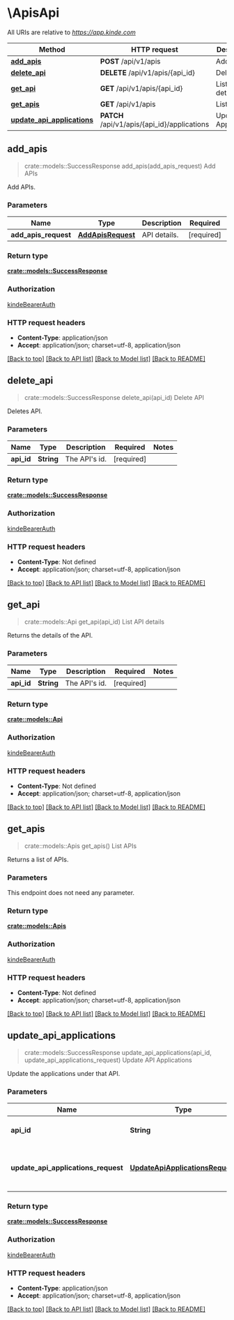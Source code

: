 # \ApisApi

All URIs are relative to *https://app.kinde.com*

Method | HTTP request | Description
------------- | ------------- | -------------
[**add_apis**](ApisApi.md#add_apis) | **POST** /api/v1/apis | Add APIs
[**delete_api**](ApisApi.md#delete_api) | **DELETE** /api/v1/apis/{api_id} | Delete API
[**get_api**](ApisApi.md#get_api) | **GET** /api/v1/apis/{api_id} | List API details
[**get_apis**](ApisApi.md#get_apis) | **GET** /api/v1/apis | List APIs
[**update_api_applications**](ApisApi.md#update_api_applications) | **PATCH** /api/v1/apis/{api_id}/applications | Update API Applications



## add_apis

> crate::models::SuccessResponse add_apis(add_apis_request)
Add APIs

Add APIs. 

### Parameters


Name | Type | Description  | Required | Notes
------------- | ------------- | ------------- | ------------- | -------------
**add_apis_request** | [**AddApisRequest**](AddApisRequest.md) | API details. | [required] |

### Return type

[**crate::models::SuccessResponse**](success_response.md)

### Authorization

[kindeBearerAuth](../README.md#kindeBearerAuth)

### HTTP request headers

- **Content-Type**: application/json
- **Accept**: application/json; charset=utf-8, application/json

[[Back to top]](#) [[Back to API list]](../README.md#documentation-for-api-endpoints) [[Back to Model list]](../README.md#documentation-for-models) [[Back to README]](../README.md)


## delete_api

> crate::models::SuccessResponse delete_api(api_id)
Delete API

Deletes API. 

### Parameters


Name | Type | Description  | Required | Notes
------------- | ------------- | ------------- | ------------- | -------------
**api_id** | **String** | The API's id. | [required] |

### Return type

[**crate::models::SuccessResponse**](success_response.md)

### Authorization

[kindeBearerAuth](../README.md#kindeBearerAuth)

### HTTP request headers

- **Content-Type**: Not defined
- **Accept**: application/json; charset=utf-8, application/json

[[Back to top]](#) [[Back to API list]](../README.md#documentation-for-api-endpoints) [[Back to Model list]](../README.md#documentation-for-models) [[Back to README]](../README.md)


## get_api

> crate::models::Api get_api(api_id)
List API details

Returns the details of the API. 

### Parameters


Name | Type | Description  | Required | Notes
------------- | ------------- | ------------- | ------------- | -------------
**api_id** | **String** | The API's id. | [required] |

### Return type

[**crate::models::Api**](api.md)

### Authorization

[kindeBearerAuth](../README.md#kindeBearerAuth)

### HTTP request headers

- **Content-Type**: Not defined
- **Accept**: application/json; charset=utf-8, application/json

[[Back to top]](#) [[Back to API list]](../README.md#documentation-for-api-endpoints) [[Back to Model list]](../README.md#documentation-for-models) [[Back to README]](../README.md)


## get_apis

> crate::models::Apis get_apis()
List APIs

Returns a list of APIs. 

### Parameters

This endpoint does not need any parameter.

### Return type

[**crate::models::Apis**](apis.md)

### Authorization

[kindeBearerAuth](../README.md#kindeBearerAuth)

### HTTP request headers

- **Content-Type**: Not defined
- **Accept**: application/json; charset=utf-8, application/json

[[Back to top]](#) [[Back to API list]](../README.md#documentation-for-api-endpoints) [[Back to Model list]](../README.md#documentation-for-models) [[Back to README]](../README.md)


## update_api_applications

> crate::models::SuccessResponse update_api_applications(api_id, update_api_applications_request)
Update API Applications

Update the applications under that API. 

### Parameters


Name | Type | Description  | Required | Notes
------------- | ------------- | ------------- | ------------- | -------------
**api_id** | **String** | The identifier for the API. | [required] |
**update_api_applications_request** | [**UpdateApiApplicationsRequest**](UpdateApiApplicationsRequest.md) | The applications you want to connect or disconnect. | [required] |

### Return type

[**crate::models::SuccessResponse**](success_response.md)

### Authorization

[kindeBearerAuth](../README.md#kindeBearerAuth)

### HTTP request headers

- **Content-Type**: application/json
- **Accept**: application/json; charset=utf-8, application/json

[[Back to top]](#) [[Back to API list]](../README.md#documentation-for-api-endpoints) [[Back to Model list]](../README.md#documentation-for-models) [[Back to README]](../README.md)

